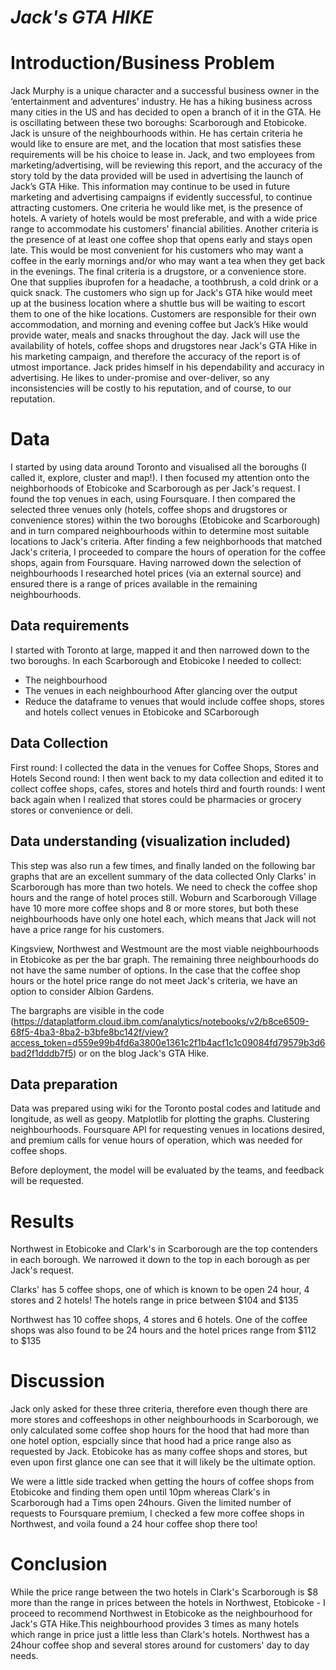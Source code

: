 # *Jack's GTA HIKE*

# Introduction/Business Problem

Jack Murphy is a unique character and a successful business owner in the ‘entertainment and adventures’ industry. He has a hiking business across many cities in the US and has decided to open a branch of it in the GTA. He is oscillating between these two boroughs: Scarborough and Etobicoke. Jack is unsure of the neighbourhoods within. He has certain criteria he would like to ensure are met, and the location that most satisfies these requirements will be his choice to lease in. 
Jack, and two employees from marketing/advertising, will be reviewing this report, and the accuracy of the story told by the data provided will be used in advertising the launch of Jack’s GTA Hike. This information may continue to be used in future marketing and advertising campaigns if evidently successful, to continue attracting customers.
One criteria he would like met, is the presence of hotels. A variety of hotels would be most preferable, and with a wide price range to accommodate his customers' financial abilities. 
Another criteria is the presence of at least one coffee shop that opens early and stays open late. This would be most convenient for his customers who may want a coffee in the early mornings and/or who may want a tea when they get back in the evenings. 
The final criteria is a drugstore, or a convenience store. One that supplies ibuprofen for a headache, a toothbrush, a cold drink or a quick snack.
The customers who sign up for Jack's GTA hike would meet up at the business location where a shuttle bus will be waiting to escort them to one of the hike locations. Customers are responsible for their own accommodation, and morning and evening coffee but Jack’s Hike would provide water, meals and snacks throughout the day.
Jack will use the availability of hotels, coffee shops and drugstores near Jack's GTA Hike in his marketing campaign, and therefore the accuracy of the report is of utmost importance. Jack prides himself in his dependability and accuracy in advertising. He likes to under-promise and over-deliver, so any inconsistencies will be costly to his reputation, and of course, to our reputation.

# Data

I started by using data around Toronto and visualised all the boroughs (I called it, explore, cluster and map!). I then focused my attention onto the neighborhoods of Etobicoke and Scarborough as per Jack's request. I found the top venues in each, using Foursquare. I then compared the selected three venues only (hotels, coffee shops and drugstores or convenience stores) within the two boroughs (Etobicoke and Scarborough) and in turn compared neighbourhoods within to determine most suitable locations to Jack's criteria. 
After finding a few neighborhoods that matched Jack's criteria, I proceeded to compare the hours of operation for the coffee shops, again from Foursquare. 
Having narrowed down the selection of neighbourhoods I researched hotel prices (via an external source) and ensured there is a range of prices available in the remaining neighbourhoods. 

## Data requirements

I started with Toronto at large, mapped it and then narrowed down to the two boroughs.
In each Scarborough and Etobicoke I needed to collect:
- The neighbourhood
- The venues in each neighbourhood
After glancing over the output
- Reduce the dataframe to venues that would include coffee shops, stores and hotels
collect venues in Etobicoke and SCarborough 

## Data Collection

First round: I collected the data in the venues for Coffee Shops, Stores and Hotels
Second round: I then went back to my data collection and edited it to collect coffee shops, cafes, stores and hotels
third and fourth rounds: I went back again when I realized that stores could be pharmacies or grocery stores or convenience or deli.

## Data understanding (visualization included)

This step was also run a few times, and finally landed on the following bar graphs that are an excellent summary of the data collected 
Only Clarks' in Scarborough has more than two hotels. We need to check the coffee shop hours and the range of hotel proces still. Woburn and Scarborough Village have 10 more more coffee shops and 8 or more stores, but both these neighbourhoods have only one hotel each, which means that Jack will not have a price range for his customers. 

Kingsview, Northwest and Westmount are the most viable neighbourhoods in Etobicoke as per the bar graph. The remaining three neighbourhoods do not have the same number of options. In the case that the coffee shop hours or the hotel price range do not meet Jack's criteria, we have an option to consider Albion Gardens.

The bargraphs are visible in the code (https://dataplatform.cloud.ibm.com/analytics/notebooks/v2/b8ce6509-68f5-4ba3-8ba2-b3bfe8bc142f/view?access_token=d559e99b4fd6a3800e1361c2f1b4acf1c1c09084fd79579b3d6bad2f1dddb7f5) or on the blog Jack's GTA Hike.


## Data preparation

Data was prepared using wiki for the Toronto postal codes and latitude and longitude, as well as geopy. Matplotlib for plotting the graphs. Clustering neighbourhoods. Foursquare API for requesting venues in locations desired, and premium calls for venue hours of operation, which was needed for coffee shops.

Before deployment, the model will be evaluated by the teams, and feedback will be requested.


# Results

Northwest in Etobicoke and Clark's in Scarborough are the top contenders in each borough. We narrowed it down to the top in each borough as per Jack's request. 

Clarks' has 5 coffee shops, one of which is known to be open 24 hour, 4 stores and 2 hotels! The hotels range in price between $104 and $135

Northwest has 10 coffee shops, 4 stores and 6 hotels. One of the coffee shops was also found to be 24 hours and the hotel prices range from $112 to $135


# Discussion

Jack only asked for these three criteria, therefore even though there are more stores and coffeeshops in other neighbourhoods in Scarborough, we only calculated some coffee shop hours for the hood that had more than one hotel option, espcially since that hood had a price range also as requested by Jack. 
Etobicoke has as many coffee shops and stores, but even upon first glance one can see that it will likely be the ultimate option. 

We were a little side tracked when getting the hours of coffee shops from Etobicoke and finding them open until 10pm whereas Clark's in Scarborough had a Tims open 24hours. Given the limited number of requests to Foursquare premium, I checked a few more coffee shops in Northwest, and voila found a 24 hour coffee shop there too!

# Conclusion
While the price range between the two hotels in Clark's Scarborough is $8 more than the range in prices between the hotels in Northwest, Etobicoke - I proceed to recommend Northwest in Etobicoke as the neighbourhood for Jack's GTA Hike.This neighbourhood provides 3 times as many hotels which range in price just a little less than Clark's hotels. Northwest has a 24hour coffee shop and several stores around for customers' day to day needs.
